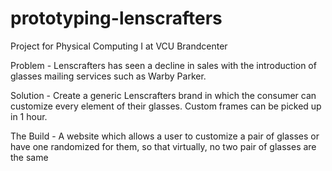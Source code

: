 # prototyping-lenscrafters

Project for Physical Computing I at VCU Brandcenter

Problem - 
Lenscrafters has seen a decline in sales with the introduction of glasses mailing services such as Warby Parker.

Solution - 
Create a generic Lenscrafters brand in which the consumer can customize every element of their glasses. Custom frames can be picked up in 1 hour.

The Build - 
A website which allows a user to customize a pair of glasses or have one randomized for them, so that virtually, no two pair of glasses are the same
